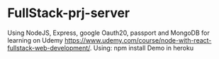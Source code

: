 # FullStack-prj-server
Using NodeJS, Express, google Oauth20, passport and MongoDB for learning on Udemy https://www.udemy.com/course/node-with-react-fullstack-web-development/.
Using:
npm install
Demo in heroku
